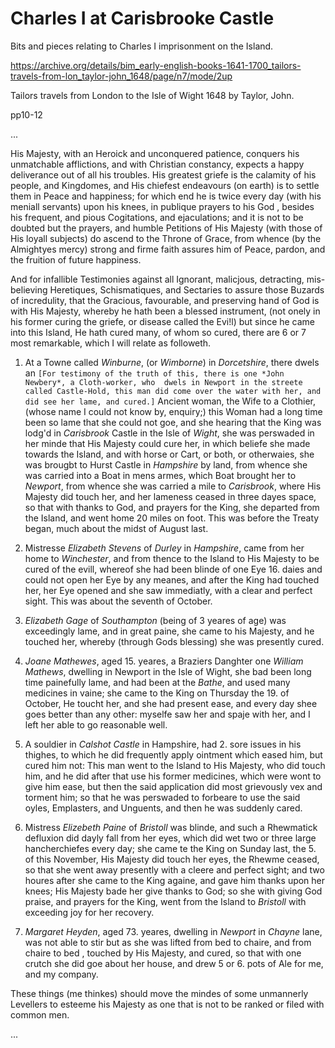 # Charles I at Carisbrooke Castle

Bits and pieces relating to Charles I imprisonment on the Island.



https://archive.org/details/bim_early-english-books-1641-1700_tailors-travels-from-lon_taylor-john_1648/page/n7/mode/2up

Tailors travels from London to the Isle of Wight
1648
by Taylor, John.

pp10-12

...

His Majesty, with an Heroick and unconquered patience, conquers his unmatchable afflictions, and with Christian constancy, expects a happy deliverance out of all his troubles. His greatest griefe is the calamity of his people, and Kingdomes, and His chiefest endeavours (on earth) is to settle them in Peace and happiness; for which end he is twice every day (with his meniall servants) upon his knees, in publique prayers to his God , besides his frequent, and pious Cogitations, and ejaculations; and it is not to be doubted but the prayers, and humble Petitions of His Majesty (with those of His loyall subjects) do ascend to the Throne of Grace, from whence (by the Almightyes mercy) strong and firme faith assures him of Peace, pardon, and the fruition of future happiness.

And for infallible Testimonies against all Ignorant, malicjous, detracting, mis-believing Heretiques, Schismatiques, and Sectaries to assure those Buzards of incredulity, that the Gracious, favourable, and preserving hand of God is with His Majesty, whereby he hath been a blessed instrument, (not onely in his former curing the griefe, or disease called the Evi!l) but since he came into this Island, He hath cured many, of whom so cured, there are 6 or 7 most remarkable, which I will relate as followeth.

1. At a Towne called *Winburne*, (or *Wimborne*) in *Dorcetshire*, there dwels an `[For testimony of the truth of this, there is one *John Newbery*, a Cloth-worker, who  dwels in Newport in the streete called Castle-Hold, this man did come over the water with her, and did see her lame, and cured.]` Ancient woman, the Wife to a Clothier, (whose name I could not know by, enquiry;) this Woman had a long time been so lame that she could not goe, and she hearing that the King was lodg'd in *Carisbrook* Castle in the Isle of *Wight*, she was perswaded in her minde that His Majesty could cure her, in which beliefe she made towards the Island, and with horse or Cart, or both, or otherwaies, she was brougbt to Hurst Castle in *Hampshire* by land, from whence she was carried into a Boat in mens armes, which Boat brought her to *Newport*, from whence she was carried a mile to *Carisbrook*, where His Majesty did touch her, and her lameness ceased in three dayes space, so that with thanks to God, and prayers for the King, she departed from the Island, and went home 20 miles on foot. This was before the Treaty began, much about the midst of August last.

2. Mistresse *Elizabeth Stevens* of *Durley* in *Hampshire*, came from her home to *Winchester*, and from thence to the Island to His Majesty to be cured of the evill, whereof she had been blinde of one Eye 16. daies and could not open her Eye by any meanes, and after the King had touched her, her Eye opened and she saw immediatly, with a clear and perfect sight. This was about the seventh of October.

3. *Elizabeth Gage* of *Southampton* (being of 3 yeares of age) was exceedingly lame, and in great paine, she came to his Majesty, and he touched her, whereby (through Gods blessing) she was presently cured.

4. *Joane Mathewes*, aged 15. yeares, a Braziers Danghter one *William Mathews*, dwelling in Newport in the Isle of Wight, she bad been long time painefully lame, and had been at the *Bathe*, and used many medicines in vaine; she came to the King on Thursday the 19. of October, He toucht her, and she had present ease, and every day shee goes better than any other: myselfe saw her and spaje with her, and I left her able to go reasonable well.

5. A souldier in *Calshot Castle* in Hampshire, had 2. sore issues in his thighes, to which he did frequently apply ointment which eased him, but cured him not: This man went to the Island to His Majesty, who did touch him, and he did after that use his former medicines, which were wont to give him ease, but then the said application did most grievously vex and torment him; so that he was perswaded to forbeare to use the said oyles, Emplasters, and Unguents, and then he was suddenly cared.

6. Mistress *Elizebeth Paine* of *Bristoll* was blinde, and such a Rhewmatick defluxion did dayly fall from her eyes, which did wet two or three large hancherchiefes every day; she came te the King on Sunday last, the 5. of this November, His Majesty did touch her eyes, the Rhewme ceased, so that she went away presently with a cleere and perfect sight; and two houres after she came to the King againe, and gave him thanks upon her knees; His Majesty bade her give thanks to God; so she with giving God praise, and prayers for the King, went from the Island to *Bristoll* with exceeding joy for her recovery.

7. *Margaret Heyden*, aged 73. yeares, dwelling in *Newport* in *Chayne* lane, was not able to stir but as she was lifted from bed to chaire, and from chaire to bed , touched by His Majesty, and cured, so that with one crutch she did goe about her house, and drew 5 or 6. pots of Ale for me, and my company.

These things (me thinkes) should move the mindes of some unmannerly Levellers to esteeme his Majesty as one that is not to be ranked or filed with common men.

...
